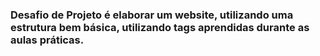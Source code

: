 ### Desafio de Projeto é elaborar um website, utilizando uma estrutura bem básica, utilizando tags aprendidas durante as aulas práticas.
 
